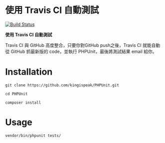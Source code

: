 # 使用 Travis CI 自動測試

[![Build Status](https://travis-ci.org/kingispeak/PHPUnit.svg?branch=master)](https://travis-ci.org/kingispeak/PHPUnit)

**使用 Travis CI 自動測試**

Travis CI 與 GitHub 高度整合，只要你對GitHub push之後，Travis CI 就能自動從 GitHub 抓最新版的 code，並執行 PHPUnit，最後將測試結果 email 給你。

# Installation

`git clone https://github.com/kingispeak/PHPUnit.git`

`cd PHPUnit`

`composer install`

# Usage

`vendor/bin/phpunit tests/`